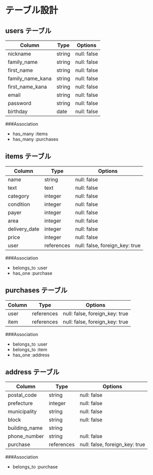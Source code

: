# テーブル設計

## users テーブル

| Column           | Type    | Options         |
| -----------      | ------  | --------------- |
| nickname         | string  | null: false     |
| family_name      | string  | null: false     |
| first_name       | string  | null: false     |
| family_name_kana | string  | null: false     |
| first_name_kana  | string  | null: false     |
| email            | string  | null: false     |
| password         | string  | null: false     | 
| birthday         | date    | null: false     |

###Association
- has_many :items
- has_many :purchases


## items テーブル

| Column        | Type       | Options                        |
| ------------- | ---------- | ------------------------------ |
| name          | string     | null: false                    |
| text          | text       | null: false                    |
| category      | integer    | null: false                    |
| condition     | integer    | null: false                    |
| payer         | integer    | null: false                    |
| area          | integer    | null: false                    |
| delivery_date | integer    | null: false                    |
| price         | integer    | null: false                    |
| user          | references | null: false, foreign_key: true |

###Association
- belongs_to :user
- has_one :purchase


## purchases テーブル

| Column  | Type       | Options                        |
| ------- | ---------- | ------------------------------ |
| user    | references | null: false, foreign_key: true | 
| item    | references | null: false, foreign_key: true |

###Association
- belongs_to :user
- belongs_to :item
- has_one :address

## address テーブル

| Column        | Type       | Options                        |
| ------------- | ---------- | ------------------------------ |
| postal_code   | string     | null: false                    |
| prefecture    | integer    | null: false                    |
| municipality  | string     | null: false                    |
| block         | string     | null: false                    |
| building_name | string     |                                |
| phone_number  | string     | null: false                    |
| purchase      | references | null: false, foreign_key: true | 


###Association
- belongs_to :purchase



